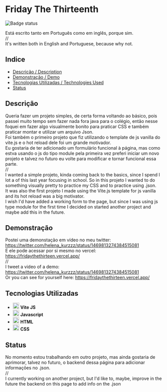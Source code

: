 # Friday The Thirteenth
![Badge status](https://img.shields.io/badge/status-done%20for%20now-green)

Está escrito tanto em Português como em inglês, porque sim.
<br/> // <br/>
It's written both in English and Portuguese, because why not.

## Indice

* [Descrição / Description](#descrição)
* [Demonstração / Demo](#demonstração)
* [Tecnologias Utilizadas / Technologies Used](#tecnologias-utilizadas)
* [Status](#status)

## Descrição

Queria fazer um projeto simples, de certa forma voltando ao básico, pois passei muito tempo sem fazer nada fora java para o colégio, então nesse foquei em fazer algo visualmente bonito para praticar CSS e também praticar montar e utilizar um arquivo Json. \
Foi também o primeiro projeto que fiz utilizando o template de js vanilla do vite.js e o hot reload dele foi um grande motivador. \
Eu gostaria de ter adicionado um formulário funcional à página, mas como estva usando o js do tipo module pela primeira vez preferi iniciar um novo projeto e talvez no futuro eu volte para modificar e tornar funcional essa parte. 
<br/> // <br/>
I wanted a simple projeto, kinda coming back to the basics, since I spend I lot a of this last year focusing in school. So in this projeto I wanted to do something visually pretty to practice my CSS and to practice using .json. \
It was also the first projeto I made using the Vite.js template for js vanilla and its hot reload was a big motivator.\
I wish I'd have added a working form to the page, but since I was using js type module for the first time I decided on started another project and maybe add this in the future.


## Demonstração

Postei uma demonstação em vídeo no meu twitter: https://twitter.com/helena_kurzzz/status/1469813274384515081  <br/>
E ele pode acessar por si mesmo no vercel: https://fridaythethirteen.vercel.app/
<br/> // <br/>
I tweet a video of a demo: https://twitter.com/helena_kurzzz/status/1469813274384515081  <br/>
Or you can see for yourself here: https://fridaythethirteen.vercel.app/

## Tecnologias Utilizadas

- <img src="https://cdn.worldvectorlogo.com/logos/vitejs.svg"  width="20px" height="auto" /> **Vite JS**
- <img src="https://cdn.jsdelivr.net/gh/devicons/devicon/icons/javascript/javascript-original.svg"  width="20px" height="auto" /> **Javascript**
- <img src="https://cdn.jsdelivr.net/gh/devicons/devicon/icons/html5/html5-original.svg"  width="20px" height="auto" /> **HTML**
- <img src="https://cdn.jsdelivr.net/gh/devicons/devicon/icons/css3/css3-original.svg"  width="20px" height="auto" /> **CSS**

## Status

No momento estou trabalhando em outro projeto, mas ainda gostaria de aprimorar, talvez no futuro, o backend dessa página para adicionar informações no .json.
<br/> // <br/>
I currently working on another project, but I'd like to, maybe, improve in the future the backend on this page to add info on the .json
